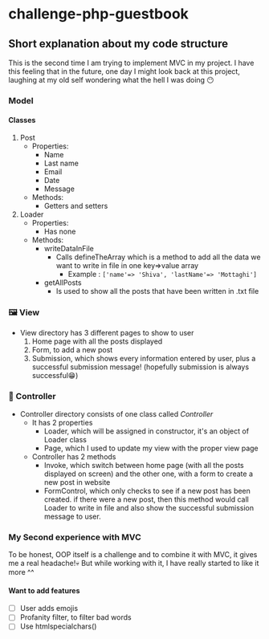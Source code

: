 # challenge-php-guestbook
## Short explanation about my code structure
This is the second time I am trying to implement MVC in my project. I have this feeling that in the future, one day I might look back at this project, laughing at my old self wondering what the hell I was doing 😶
### Model
#### Classes
1. Post
   - Properties:
      - Name
      - Last name
      - Email
      - Date
      - Message
   - Methods:
     - Getters and setters
2. Loader
   - Properties:
     - Has none
   - Methods:
     - writeDataInFile
       - Calls defineTheArray which is a method to add all the data we want to write in file in one key=>value array
         - Example : ```['name'=> 'Shiva', 'lastName'=> 'Mottaghi']```
     - getAllPosts
       - Is used to show all the posts that have been written in .txt file
### 🖼️ View
- View directory has 3 different pages to show to user
  1. Home page with all the posts displayed
  2. Form, to add a new post
  3. Submission, which shows every information entered by user, plus a successful submission message! (hopefully submission is always successful😁) 
### 🛂 Controller
- Controller directory consists of one class called *Controller*
  - It has 2 properties
    - Loader, which will be assigned in constructor, it's an object of Loader class
    - Page, which I used to update my view with the proper view page
  - Controller has 2 methods
    - Invoke, which switch between home page (with all the posts displayed on screen) and the other one, with a form to create a new post in website
    - FormControl, which only checks to see if a new post has been created. if there were a new post, then this method would call Loader
    to write in file and also show the successful submission message to user.

### My Second experience with MVC
 To be honest, OOP itself is a challenge and to combine it with MVC, it gives me a real headache!💀 But while working with it, I have really started to like it more ^^

#### Want to add features
- [ ] User adds emojis
- [ ] Profanity filter, to filter bad words
- [ ] Use htmlspecialchars()